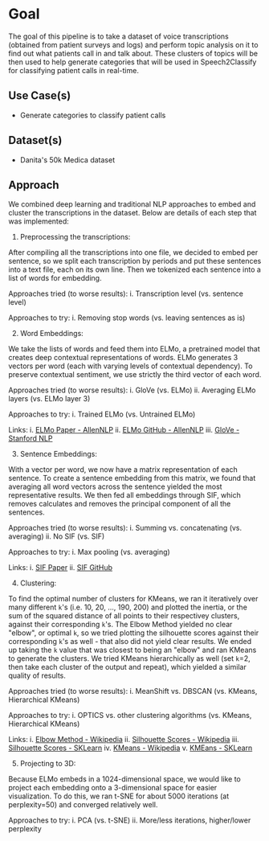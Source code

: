 # Goal
The goal of this pipeline is to take a dataset of voice transcriptions (obtained from patient surveys and logs) and perform topic analysis on it to find out what patients call in and talk about. These clusters of topics will be then used to help generate categories that will be used in Speech2Classify for classifying patient calls in real-time.

## Use Case(s)
 * Generate categories to classify patient calls

## Dataset(s)
 * Danita's 50k Medica dataset

## Approach
We combined deep learning and traditional NLP approaches to embed and cluster the transcriptions in the dataset. Below are details of each step that was implemented:

 1. Preprocessing the transcriptions:

  After compiling all the transcriptions into one file, we decided to embed per sentence, so we split each transcription by periods and put these sentences into a text file, each on its own line. Then we tokenized each sentence into a list of words for embedding.

  Approaches tried (to worse results):
    i. Transcription level (vs. sentence level)

  Approaches to try:
    i. Removing stop words (vs. leaving sentences as is)

 2. Word Embeddings:

  We take the lists of words and feed them into ELMo, a pretrained model that creates deep contextual representations of words. ELMo generates 3 vectors per word (each with varying levels of contextual dependency). To preserve contextual sentiment, we use strictly the third vector of each word.

  Approaches tried (to worse results):
    i.   GloVe (vs. ELMo)
    ii.  Averaging ELMo layers (vs. ELMo layer 3)

  Approaches to try:
    i. Trained ELMo (vs. Untrained ELMo)

  Links:
    i.  [ELMo Paper - AllenNLP](https://arxiv.org/pdf/1802.05365.pdf)
    ii. [ELMo GitHub - AllenNLP](https://github.com/allenai/allennlp/blob/master/tutorials/how_to/elmo.md)
    iii. [GloVe - Stanford NLP](https://nlp.stanford.edu/projects/glove/)

 3. Sentence Embeddings:

  With a vector per word, we now have a matrix representation of each sentence. To create a sentence embedding from this matrix, we found that averaging all word vectors across the sentence yielded the most representative results. We then fed all embeddings through SIF, which removes calculates and removes the principal component of all the sentences.

  Approaches tried (to worse results):
    i.  Summing vs. concatenating (vs. averaging)
    ii. No SIF (vs. SIF)

  Approaches to try:
    i.  Max pooling (vs. averaging)

  Links:
    i.  [SIF Paper](https://openreview.net/pdf?id=SyK00v5xx)
    ii. [SIF GitHub](https://github.com/PrincetonML/SIF)

 4. Clustering:

  To find the optimal number of clusters for KMeans, we ran it iteratively over many different `k`'s (i.e. 10, 20, ..., 190, 200) and plotted the inertia, or the sum of the squared distance of all points to their respectivey clusters, against their corresponding `k`'s. The Elbow Method yielded no clear "elbow", or optimal `k`, so we tried plotting the silhouette scores against their corresponding `k`'s as well - that also did not yield clear results. We ended up taking the `k` value that was closest to being an "elbow" and ran KMeans to generate the clusters. We tried KMeans hierarchically as well (set `k`=2, then take each cluster of the output and repeat), which yielded a similar quality of results.

  Approaches tried (to worse results):
    i. MeanShift vs. DBSCAN (vs. KMeans, Hierarchical KMeans)

  Approaches to try:
    i. OPTICS vs. other clustering algorithms (vs. KMeans, Hierarchical KMeans)

  Links:
    i.   [Elbow Method - Wikipedia](https://en.wikipedia.org/wiki/Elbow_method_(clustering))
    ii.  [Silhouette Scores - Wikipedia](https://en.wikipedia.org/wiki/Silhouette_(clustering))
    iii. [Silhouette Scores - SKLearn](http://scikit-learn.org/stable/modules/generated/sklearn.metrics.silhouette_score.html)
    iv.  [KMeans - Wikipedia](https://en.wikipedia.org/wiki/K-means_clustering)
    v.   [KMEans - SKLearn](http://scikit-learn.org/stable/modules/generated/sklearn.cluster.KMeans.html)

 5. Projecting to 3D:

  Because ELMo embeds in a 1024-dimensional space, we would like to project each embedding onto a 3-dimensional space for easier visualization. To do this, we ran t-SNE for about 5000 iterations (at perplexity=50) and converged relatively well.

  Approaches to try:
    i.  PCA (vs. t-SNE)
    ii. More/less iterations, higher/lower perplexity
